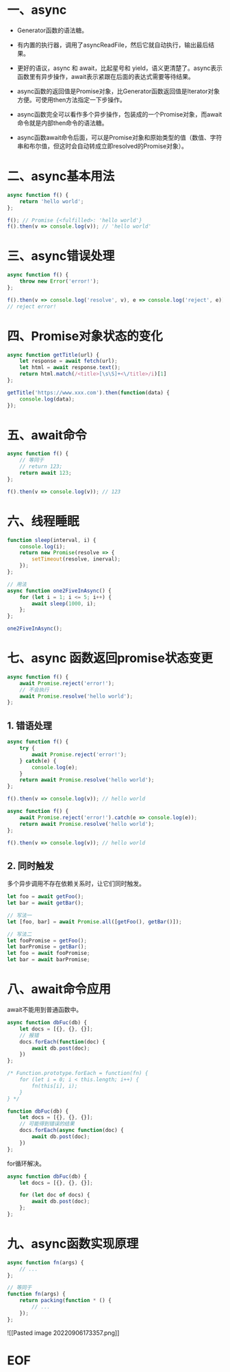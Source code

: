 # 一、async

- Generator函数的语法糖。

- 有内置的执行器，调用了asyncReadFile，然后它就自动执行，输出最后结果。

- 更好的语议，async 和 await，比起星号和 yield，语义更清楚了。async表示函数里有异步操作，await表示紧跟在后面的表达式需要等待结果。

- async函数的返回值是Promise对象，比Generator函数返回值是Iterator对象方便。可使用then方法指定一下步操作。

- async函数完全可以看作多个异步操作，包装成的一个Promise对象，而await命令就是内部then命令的语法糖。

- async函数await命令后面，可以是Promise对象和原始类型的值（数值、字符串和布尔值，但这时会自动转成立即resolved的Promise对象）。


# 二、async基本用法

```javascript
async function f() {
	return 'hello world';
};

f(); // Promise {<fulfilled>: 'hello world'}
f().then(v => console.log(v)); // 'hello world'
```


# 三、async错误处理

```javascript
async function f() {
	throw new Error('error!');
};

f().then(v => console.log('resolve', v), e => console.log('reject', e));
// reject error!
```


# 四、Promise对象状态的变化

```javascript
async function getTitle(url) {
	let response = await fetch(url);
	let html = await response.text();
	return html.match(/<title>[\s\S]+<\/title>/i)[1]
};

getTitle('https://www.xxx.com').then(function(data) {
	console.log(data);
});
```


# 五、await命令

```javascript
async function f() {
	// 等同于
	// return 123;
	return await 123;
};

f().then(v => console.log(v)); // 123
```


# 六、线程睡眠

```javascript
function sleep(interval, i) {
	console.log(i);
	return new Promise(resolve => {
		setTimeout(resolve, inerval);
	});
};

// 用法
async function one2FiveInAsync() {
	for (let i = 1; i <= 5; i++) {
		await sleep(1000, i);
	};
};

one2FiveInAsync();
```


# 七、async 函数返回promise状态变更

```javascript
async function f() {
	await Promise.reject('error!');
	// 不会执行
	await Promise.resolve('hello world');
};
```

## 1. 错语处理

```javascript
async function f() {
	try {
		await Promise.reject('error!');
	} catch(e) {
		console.log(e);
	}
	return await Promise.resolve('hello world');
};

f().then(v => console.log(v)); // hello world
```

```javascript
async function f() {
	await Promise.reject('error!').catch(e => console.log(e));
	return await Promise.resolve('hello world');
};

f().then(v => console.log(v)); // hello world
```

## 2. 同时触发

多个异步调用不存在依赖关系时，让它们同时触发。

```javascript
let foo = await getFoo();
let bar = await getBar();

// 写法一
let [foo, bar] = await Promise.all([getFoo(), getBar()]);

// 写法二
let fooPromise = getFoo();
let barPromise = getBar();
let foo = await fooPromise;
let bar = await barPromise;
```

# 八、await命令应用

await不能用到普通函数中。

```javascript
async function dbFuc(db) {
	let docs = [{}, {}, {}];
	// 报错
	docs.forEach(function(doc) {
		await db.post(doc);
	})
};
```

```javascript
/* Function.prototype.forEach = function(fn) {
	for (let i = 0; i < this.length; i++) {
		fn(this[i], i);
	}
} */

function dbFuc(db) {
	let docs = [{}, {}, {}];
	// 可能得到错误的结果
	docs.forEach(async function(doc) {
		await db.post(doc);
	})
};
```

for循环解决。

```javascript
async function dbFuc(db) {
	let docs = [{}, {}, {}];

	for (let doc of docs) {
		await db.post(doc);
	};
};
```


# 九、async函数实现原理

```javascript
async function fn(args) {
	// ...
};

// 等同于
function fn(args) {
	return packing(function * () {
		// ...
	});
};
```

![[Pasted image 20220906173357.png]]



# EOF
